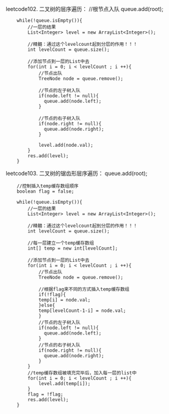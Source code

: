 leetcode102. 二叉树的层序遍历：
        //根节点入队
        queue.add(root);
        
        while(!queue.isEmpty()){
            //一层的结果
            List<Integer> level = new ArrayList<Integer>();

            //精髓：通过这个levelcount起到分层的作用！！！
            int levelCount = queue.size();
            
            //添加节点到一层的List中去
            for(int i = 0; i < levelCount ; i ++){
                //节点出队
                TreeNode node = queue.remove();

                //节点的左子树入队
                if(node.left != null){
                  queue.add(node.left);   
                }

                //节点的右子树入队   
                if(node.right != null){
                  queue.add(node.right);   
                }  
                
                level.add(node.val);
            }
            res.add(level);
        }

leetcode103. 二叉树的锯齿形层序遍历：
        queue.add(root);

        //控制插入temp缓存数组顺序
        boolean flag = false;

        while(!queue.isEmpty()){
            //一层的结果
            List<Integer> level = new ArrayList<Integer>();

            //精髓：通过这个levelcount起到分层的作用！！！
            int levelCount = queue.size();

            //每一层建立一个temp缓存数组
            int[] temp = new int[levelCount];

            //添加节点到一层的List中去
            for(int i = 0; i < levelCount ; i ++){
                //节点出队
                TreeNode node = queue.remove();

                //根据flag来不同的方式插入temp缓存数组
                if(!flag){
                temp[i] = node.val;
                }else{
                temp[levelCount-1-i] = node.val;
                }
                //节点的左子树入队
                if(node.left != null){
                  queue.add(node.left);   
                }
                //节点的右子树入队   
                if(node.right != null){
                  queue.add(node.right);   
                }  
            }
            //temp缓存数组被填充完毕后，加入每一层的list中
            for(int i = 0; i < levelCount ; i ++){
                level.add(temp[i]);
            }
            flag = !flag;
            res.add(level);
        }